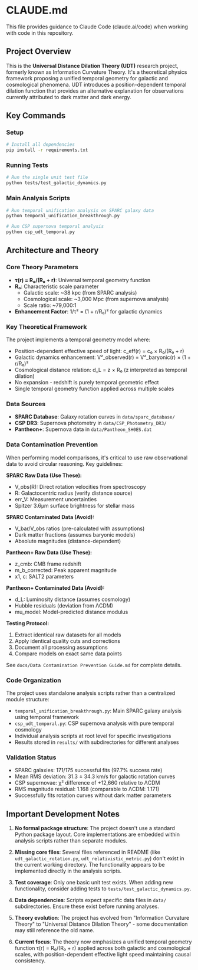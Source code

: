 # CLAUDE.md

This file provides guidance to Claude Code (claude.ai/code) when working with code in this repository.

## Project Overview

This is the **Universal Distance Dilation Theory (UDT)** research project, formerly known as Information Curvature Theory. It's a theoretical physics framework proposing a unified temporal geometry for galactic and cosmological phenomena. UDT introduces a position-dependent temporal dilation function that provides an alternative explanation for observations currently attributed to dark matter and dark energy.

## Key Commands

### Setup
```bash
# Install all dependencies
pip install -r requirements.txt
```

### Running Tests
```bash
# Run the single unit test file
python tests/test_galactic_dynamics.py
```

### Main Analysis Scripts
```bash
# Run temporal unification analysis on SPARC galaxy data
python temporal_unification_breakthrough.py

# Run CSP supernova temporal analysis
python csp_udt_temporal.py
```

## Architecture and Theory

### Core Theory Parameters
- **τ(r) = R₀/(R₀ + r)**: Universal temporal geometry function
- **R₀**: Characteristic scale parameter
  - Galactic scale: ~38 kpc (from SPARC analysis)
  - Cosmological scale: ~3,000 Mpc (from supernova analysis)
  - Scale ratio: ~79,000:1
- **Enhancement Factor**: 1/τ² = (1 + r/R₀)² for galactic dynamics

### Key Theoretical Framework
The project implements a temporal geometry model where:
- Position-dependent effective speed of light: c_eff(r) = c₀ × R₀/(R₀ + r)
- Galactic dynamics enhancement: V²_observed(r) = V²_baryonic(r) × (1 + r/R₀)²
- Cosmological distance relation: d_L = z × R₀ (z interpreted as temporal dilation)
- No expansion - redshift is purely temporal geometric effect
- Single temporal geometry function applied across multiple scales

### Data Sources
- **SPARC Database**: Galaxy rotation curves in `data/sparc_database/`
- **CSP DR3**: Supernova photometry in `data/CSP_Photometry_DR3/`
- **Pantheon+**: Supernova data in `data/Pantheon_SH0ES.dat`

### Data Contamination Prevention
When performing model comparisons, it's critical to use raw observational data to avoid circular reasoning. Key guidelines:

**SPARC Raw Data (Use These):**
- V_obs(R): Direct rotation velocities from spectroscopy
- R: Galactocentric radius (verify distance source)
- err_V: Measurement uncertainties
- Spitzer 3.6μm surface brightness for stellar mass

**SPARC Contaminated Data (Avoid):**
- V_bar/V_obs ratios (pre-calculated with assumptions)
- Dark matter fractions (assumes baryonic models)
- Absolute magnitudes (distance-dependent)

**Pantheon+ Raw Data (Use These):**
- z_cmb: CMB frame redshift
- m_b_corrected: Peak apparent magnitude
- x1, c: SALT2 parameters

**Pantheon+ Contaminated Data (Avoid):**
- d_L: Luminosity distance (assumes cosmology)
- Hubble residuals (deviation from ΛCDM)
- mu_model: Model-predicted distance modulus

**Testing Protocol:**
1. Extract identical raw datasets for all models
2. Apply identical quality cuts and corrections
3. Document all processing assumptions
4. Compare models on exact same data points

See `docs/Data Contamination Prevention Guide.md` for complete details.

### Code Organization
The project uses standalone analysis scripts rather than a centralized module structure:
- `temporal_unification_breakthrough.py`: Main SPARC galaxy analysis using temporal framework
- `csp_udt_temporal.py`: CSP supernova analysis with pure temporal cosmology
- Individual analysis scripts at root level for specific investigations
- Results stored in `results/` with subdirectories for different analyses

### Validation Status
- SPARC galaxies: 171/175 successful fits (97.7% success rate)
- Mean RMS deviation: 31.3 ± 34.3 km/s for galactic rotation curves
- CSP supernovae: χ² difference of +12,660 relative to ΛCDM
- RMS magnitude residual: 1.168 (comparable to ΛCDM: 1.171)
- Successfully fits rotation curves without dark matter parameters

## Important Development Notes

1. **No formal package structure**: The project doesn't use a standard Python package layout. Core implementations are embedded within analysis scripts rather than separate modules.

2. **Missing core files**: Several files referenced in README (like `udt_galactic_rotation.py`, `udt_relativistic_metric.py`) don't exist in the current working directory. The functionality appears to be implemented directly in the analysis scripts.

3. **Test coverage**: Only one basic unit test exists. When adding new functionality, consider adding tests to `tests/test_galactic_dynamics.py`.

4. **Data dependencies**: Scripts expect specific data files in `data/` subdirectories. Ensure these exist before running analyses.

5. **Theory evolution**: The project has evolved from "Information Curvature Theory" to "Universal Distance Dilation Theory" - some documentation may still reference the old name.

6. **Current focus**: The theory now emphasizes a unified temporal geometry function τ(r) = R₀/(R₀ + r) applied across both galactic and cosmological scales, with position-dependent effective light speed maintaining causal consistency.